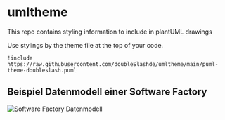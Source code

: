 # umltheme
This repo contains styling information to include in plantUML drawings

Use stylings by the theme file at the top of your code.

```
!include https://raw.githubusercontent.com/doubleSlashde/umltheme/main/puml-theme-doubleslash.puml
```

## Beispiel Datenmodell einer Software Factory

![Software Factory Datenmodell](./softwarefactory_datamodel)

